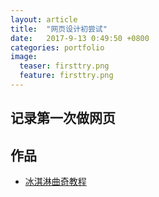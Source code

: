 ```yaml
---
layout: article
title:  "网页设计初尝试"
date:   2017-9-13 0:49:50 +0800
categories: portfolio
image:
  teaser: firsttry.png
  feature: firsttry.png
---
```


## 记录第一次做网页



## 作品

- <a href="file:///C:/Users/lulu/Desktop/cookie.html" >冰淇淋曲奇教程</a>

